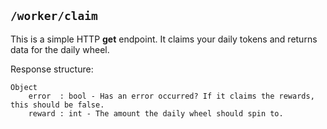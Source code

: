 ## ```/worker/claim```
This is a simple HTTP **get** endpoint. It claims your daily tokens and returns data for the daily wheel.

Response structure:   
```
Object
    error  : bool - Has an error occurred? If it claims the rewards, this should be false.
    reward : int - The amount the daily wheel should spin to.
```